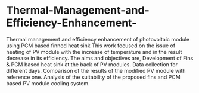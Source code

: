 # Thermal-Management-and-Efficiency-Enhancement-
Thermal management and efficiency enhancement of photovoltaic module using PCM based finned heat sink
This work focused on the issue of heating of PV module with the increase of temperature and in the result decrease in its efficiency. The aims and objectives are,
Development of Fins & PCM based heat sink at the back of PV modules.
Data collection for different days.
Comparison of the results of the modified PV module with reference one.
Analysis of the suitability of the proposed fins and PCM based PV module cooling system.


